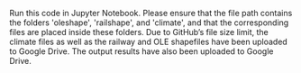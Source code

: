 Run this code in Jupyter Notebook. Please ensure that the file path contains the folders 'oleshape', 'railshape', and 'climate', and that the corresponding files are placed inside these folders.
Due to GitHub’s file size limit, the climate files as well as the railway and OLE shapefiles have been uploaded to Google Drive.
The output results have also been uploaded to Google Drive.
